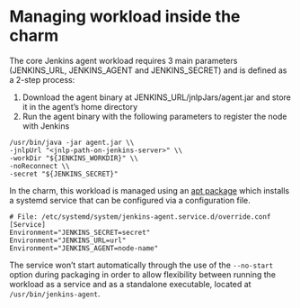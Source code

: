 # Managing workload inside the charm
The core Jenkins agent workload requires 3 main parameters (JENKINS_URL, JENKINS_AGENT and JENKINS_SECRET) and is defined as a 2-step process:

1. Download the agent binary at JENKINS_URL/jnlpJars/agent.jar and store it in the agent’s home directory
2. Run the agent binary with the following parameters to register the node with Jenkins
```
/usr/bin/java -jar agent.jar \\
-jnlpUrl "<jnlp-path-on-jenkins-server>" \\
-workDir "${JENKINS_WORKDIR}" \\
-noReconnect \\
-secret "${JENKINS_SECRET}"
```
In the charm, this workload is managed using an [apt package](https://launchpad.net/~canonical-is-devops/+archive/ubuntu/jenkins-agent-charm) which installs a systemd service that can be configured via a configuration file.
```
# File: /etc/systemd/system/jenkins-agent.service.d/override.conf
[Service]
Environment="JENKINS_SECRET=secret"
Environment="JENKINS_URL=url"
Environment="JENKINS_AGENT=node-name"
```

The service won’t start automatically through the use of the `--no-start` option during packaging in order to allow flexibility between running the workload as a service and as a standalone executable, located at `/usr/bin/jenkins-agent`.